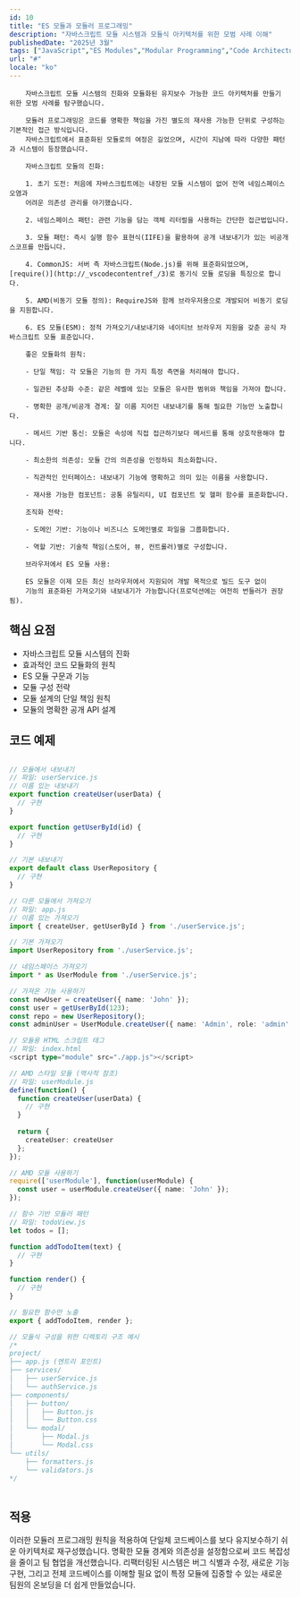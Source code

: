 ```yaml
---
id: 10
title: "ES 모듈과 모듈러 프로그래밍"
description: "자바스크립트 모듈 시스템과 모듈식 아키텍처를 위한 모범 사례 이해"
publishedDate: "2025년 3월"
tags: ["JavaScript","ES Modules","Modular Programming","Code Architecture","Software Design"]
url: "#"
locale: "ko"
---
```



        자바스크립트 모듈 시스템의 진화와 모듈화된 유지보수 가능한 코드 아키텍처를 만들기 위한 모범 사례를 탐구했습니다.
        
        모듈러 프로그래밍은 코드를 명확한 책임을 가진 별도의 재사용 가능한 단위로 구성하는 기본적인 접근 방식입니다.
        자바스크립트에서 표준화된 모듈로의 여정은 길었으며, 시간이 지남에 따라 다양한 패턴과 시스템이 등장했습니다.
        
        자바스크립트 모듈의 진화:
        
        1. 초기 도전: 처음에 자바스크립트에는 내장된 모듈 시스템이 없어 전역 네임스페이스 오염과
        어려운 의존성 관리를 야기했습니다.
        
        2. 네임스페이스 패턴: 관련 기능을 담는 객체 리터럴을 사용하는 간단한 접근법입니다.
        
        3. 모듈 패턴: 즉시 실행 함수 표현식(IIFE)을 활용하여 공개 내보내기가 있는 비공개 스코프를 만듭니다.
        
        4. CommonJS: 서버 측 자바스크립트(Node.js)를 위해 표준화되었으며, [require()](http://_vscodecontentref_/3)로 동기식 모듈 로딩을 특징으로 합니다.
        
        5. AMD(비동기 모듈 정의): RequireJS와 함께 브라우저용으로 개발되어 비동기 로딩을 지원합니다.
        
        6. ES 모듈(ESM): 정적 가져오기/내보내기와 네이티브 브라우저 지원을 갖춘 공식 자바스크립트 모듈 표준입니다.
        
        좋은 모듈화의 원칙:
        
        - 단일 책임: 각 모듈은 기능의 한 가지 특정 측면을 처리해야 합니다.
        
        - 일관된 추상화 수준: 같은 레벨에 있는 모듈은 유사한 범위와 책임을 가져야 합니다.
        
        - 명확한 공개/비공개 경계: 잘 이름 지어진 내보내기를 통해 필요한 기능만 노출합니다.
        
        - 메서드 기반 통신: 모듈은 속성에 직접 접근하기보다 메서드를 통해 상호작용해야 합니다.
        
        - 최소한의 의존성: 모듈 간의 의존성을 인정하되 최소화합니다.
        
        - 직관적인 인터페이스: 내보내기 기능에 명확하고 의미 있는 이름을 사용합니다.
        
        - 재사용 가능한 컴포넌트: 공통 유틸리티, UI 컴포넌트 및 헬퍼 함수를 표준화합니다.
        
        조직화 전략:
        
        - 도메인 기반: 기능이나 비즈니스 도메인별로 파일을 그룹화합니다.
        
        - 역할 기반: 기술적 책임(스토어, 뷰, 컨트롤러)별로 구성합니다.
        
        브라우저에서 ES 모듈 사용:
        
        ES 모듈은 이제 모든 최신 브라우저에서 지원되어 개발 목적으로 빌드 도구 없이 
        기능의 표준화된 가져오기와 내보내기가 가능합니다(프로덕션에는 여전히 번들러가 권장됨).
      

## 핵심 요점

- 자바스크립트 모듈 시스템의 진화
- 효과적인 코드 모듈화의 원칙
- ES 모듈 구문과 기능
- 모듈 구성 전략
- 모듈 설계의 단일 책임 원칙
- 모듈의 명확한 공개 API 설계


## 코드 예제

```typescript

// 모듈에서 내보내기
// 파일: userService.js
// 이름 있는 내보내기
export function createUser(userData) {
  // 구현
}

export function getUserById(id) {
  // 구현
}

// 기본 내보내기
export default class UserRepository {
  // 구현
}

// 다른 모듈에서 가져오기
// 파일: app.js
// 이름 있는 가져오기
import { createUser, getUserById } from './userService.js';

// 기본 가져오기
import UserRepository from './userService.js';

// 네임스페이스 가져오기
import * as UserModule from './userService.js';

// 가져온 기능 사용하기
const newUser = createUser({ name: 'John' });
const user = getUserById(123);
const repo = new UserRepository();
const adminUser = UserModule.createUser({ name: 'Admin', role: 'admin' });

// 모듈용 HTML 스크립트 태그
// 파일: index.html
<script type="module" src="./app.js"></script>

// AMD 스타일 모듈 (역사적 참조)
// 파일: userModule.js
define(function() {
  function createUser(userData) {
    // 구현
  }
  
  return {
    createUser: createUser
  };
});

// AMD 모듈 사용하기
require(['userModule'], function(userModule) {
  const user = userModule.createUser({ name: 'John' });
});

// 함수 기반 모듈러 패턴
// 파일: todoView.js
let todos = [];

function addTodoItem(text) {
  // 구현
}

function render() {
  // 구현
}

// 필요한 함수만 노출
export { addTodoItem, render };

// 모듈식 구성을 위한 디렉토리 구조 예시
/*
project/
├── app.js (엔트리 포인트)
├── services/
│   ├── userService.js
│   └── authService.js
├── components/
│   ├── button/
│   │   ├── Button.js
│   │   └── Button.css
│   └── modal/
│       ├── Modal.js
│       └── Modal.css
└── utils/
    ├── formatters.js
    └── validators.js
*/
      
```


## 적용

이러한 모듈러 프로그래밍 원칙을 적용하여 단일체 코드베이스를 보다 유지보수하기 쉬운 아키텍처로 재구성했습니다. 명확한 모듈 경계와 의존성을 설정함으로써 코드 복잡성을 줄이고 팀 협업을 개선했습니다. 리팩터링된 시스템은 버그 식별과 수정, 새로운 기능 구현, 그리고 전체 코드베이스를 이해할 필요 없이 특정 모듈에 집중할 수 있는 새로운 팀원의 온보딩을 더 쉽게 만들었습니다.

